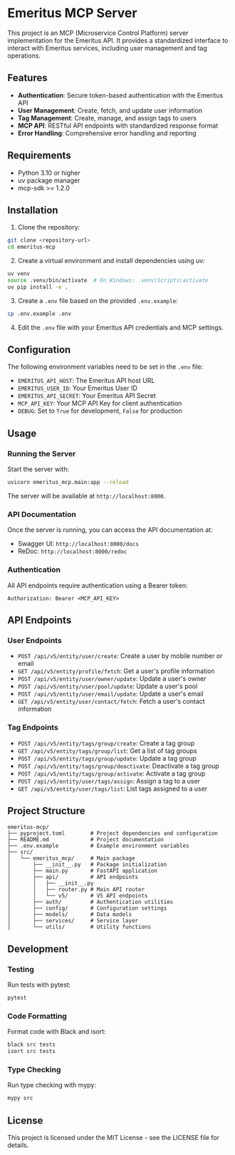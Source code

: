 # Emeritus MCP Server

This project is an MCP (Microservice Control Platform) server implementation for the Emeritus API. It provides a standardized interface to interact with Emeritus services, including user management and tag operations.

## Features

- **Authentication**: Secure token-based authentication with the Emeritus API
- **User Management**: Create, fetch, and update user information
- **Tag Management**: Create, manage, and assign tags to users
- **MCP API**: RESTful API endpoints with standardized response format
- **Error Handling**: Comprehensive error handling and reporting

## Requirements

- Python 3.10 or higher
- uv package manager
- mcp-sdk >= 1.2.0

## Installation

1. Clone the repository:

```bash
git clone <repository-url>
cd emeritus-mcp
```

2. Create a virtual environment and install dependencies using uv:

```bash
uv venv
source .venv/bin/activate  # On Windows: .venv\Scripts\activate
uv pip install -e .
```

3. Create a `.env` file based on the provided `.env.example`:

```bash
cp .env.example .env
```

4. Edit the `.env` file with your Emeritus API credentials and MCP settings.

## Configuration

The following environment variables need to be set in the `.env` file:

- `EMERITUS_API_HOST`: The Emeritus API host URL
- `EMERITUS_USER_ID`: Your Emeritus User ID
- `EMERITUS_API_SECRET`: Your Emeritus API Secret
- `MCP_API_KEY`: Your MCP API Key for client authentication
- `DEBUG`: Set to `True` for development, `False` for production

## Usage

### Running the Server

Start the server with:

```bash
uvicorn emeritus_mcp.main:app --reload
```

The server will be available at `http://localhost:8000`.

### API Documentation

Once the server is running, you can access the API documentation at:

- Swagger UI: `http://localhost:8000/docs`
- ReDoc: `http://localhost:8000/redoc`

### Authentication

All API endpoints require authentication using a Bearer token:

```
Authorization: Bearer <MCP_API_KEY>
```

## API Endpoints

### User Endpoints

- `POST /api/v5/entity/user/create`: Create a user by mobile number or email
- `GET /api/v5/entity/profile/fetch`: Get a user's profile information
- `POST /api/v5/entity/user/owner/update`: Update a user's owner
- `POST /api/v5/entity/user/pool/update`: Update a user's pool
- `POST /api/v5/entity/user/email/update`: Update a user's email
- `GET /api/v5/entity/user/contact/fetch`: Fetch a user's contact information

### Tag Endpoints

- `POST /api/v5/entity/tags/group/create`: Create a tag group
- `GET /api/v5/entity/tags/group/list`: Get a list of tag groups
- `POST /api/v5/entity/tags/group/update`: Update a tag group
- `POST /api/v5/entity/tags/group/deactivate`: Deactivate a tag group
- `POST /api/v5/entity/tags/group/activate`: Activate a tag group
- `POST /api/v5/entity/user/tags/assign`: Assign a tag to a user
- `GET /api/v5/entity/user/tags/list`: List tags assigned to a user

## Project Structure

```
emeritus-mcp/
├── pyproject.toml        # Project dependencies and configuration
├── README.md             # Project documentation
├── .env.example          # Example environment variables
├── src/
│   └── emeritus_mcp/     # Main package
│       ├── __init__.py   # Package initialization
│       ├── main.py       # FastAPI application
│       ├── api/          # API endpoints
│       │   ├── __init__.py
│       │   ├── router.py # Main API router
│       │   └── v5/       # V5 API endpoints
│       ├── auth/         # Authentication utilities
│       ├── config/       # Configuration settings
│       ├── models/       # Data models
│       ├── services/     # Service layer
│       └── utils/        # Utility functions
```

## Development

### Testing

Run tests with pytest:

```bash
pytest
```

### Code Formatting

Format code with Black and isort:

```bash
black src tests
isort src tests
```

### Type Checking

Run type checking with mypy:

```bash
mypy src
```

## License

This project is licensed under the MIT License - see the LICENSE file for details.
